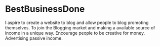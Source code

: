 # BestBusinessDone
I aspire to create a website to blog and allow people to blog promoting themselves. To join the Blogging market and making a available source of income in a unique way. Encourage people to be creative for money. Advertising passive income.
